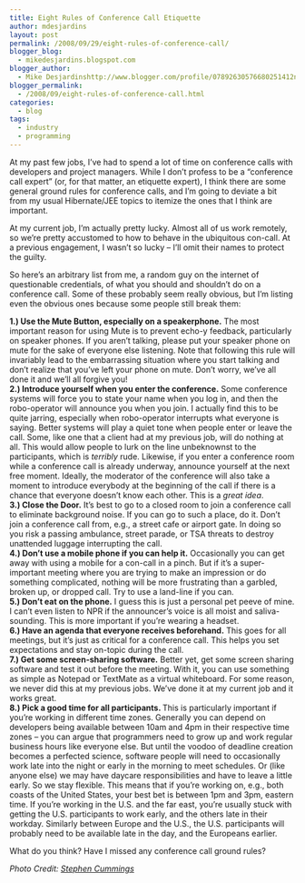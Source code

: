 ```yaml
---
title: Eight Rules of Conference Call Etiquette
author: mdesjardins
layout: post
permalink: /2008/09/29/eight-rules-of-conference-call/
blogger_blog:
  - mikedesjardins.blogspot.com
blogger_author:
  - Mike Desjardinshttp://www.blogger.com/profile/07892630576680251412noreply@blogger.com
blogger_permalink:
  - /2008/09/eight-rules-of-conference-call.html
categories:
  - blog
tags:
  - industry
  - programming
---
```

At my past few jobs, I&#8217;ve had to spend a lot of time on conference calls with developers and project managers. While I don&#8217;t profess to be a &#8220;conference call expert&#8221; (or, for that matter, an etiquette expert), I think there are some general ground rules for conference calls, and I&#8217;m going to deviate a bit from my usual Hibernate/JEE topics to itemize the ones that I think are important.

At my current job, I&#8217;m actually pretty lucky. Almost all of us work remotely, so we&#8217;re pretty accustomed to how to behave in the ubiquitous con-call. At a previous engagement, I wasn&#8217;t so lucky &#8211; I&#8217;ll omit their names to protect the guilty.

So here&#8217;s an arbitrary list from me, a random guy on the internet of questionable credentials, of what you should and shouldn&#8217;t do on a conference call. Some of these probably seem really obvious, but I&#8217;m listing even the obvious ones because some people still break them:

<span style="font-weight: bold;">1.) Use the Mute Button, especially on a speakerphone.</span> The most important reason for using Mute is to prevent echo-y feedback, particularly on speaker phones. If you aren&#8217;t talking, please put your speaker phone on mute for the sake of everyone else listening. Note that following this rule will invariably lead to the embarrassing situation where you start talking and don&#8217;t realize that you&#8217;ve left your phone on mute. Don&#8217;t worry, we&#8217;ve all done it and we&#8217;ll all forgive you!  
<span style="font-weight: bold;">2.) Introduce yourself when you enter the conference.</span> Some conference systems will force you to state your name when you log in, and then the robo-operator will announce you when you join. I actually find this to be quite jarring, especially when robo-operator interrupts what everyone is saying. Better systems will play a quiet tone when people enter or leave the call. Some, like one that a client had at my previous job, will do nothing at all. This would allow people to lurk on the line unbeknownst to the participants, which is <span style="font-style: italic;">terribly</span> rude. Likewise, if you enter a conference room while a conference call is already underway, announce yourself at the next free moment. Ideally, the moderator of the conference will also take a moment to introduce everybody at the beginning of the call if there is a chance that everyone doesn&#8217;t know each other. This is a <span style="font-style: italic;">great idea</span>.  
<span style="font-weight: bold;">3.) Close the Door.</span> It&#8217;s best to go to a closed room to join a conference call to eliminate background noise. If you can go to such a place, do it. Don&#8217;t join a conference call from, e.g., a street cafe or airport gate. In doing so you risk a passing ambulance, street parade, or TSA threats to destroy unattended luggage interrupting the call.  
<span style="font-weight: bold;">4.) Don&#8217;t use a mobile phone if you can help it.</span> Occasionally you can get away with using a mobile for a con-call in a pinch. But if it&#8217;s a super-important meeting where you are trying to make an impression or do something complicated, nothing will be more frustrating than a garbled, broken up, or dropped call. Try to use a land-line if you can.  
<span style="font-weight: bold;">5.) Don&#8217;t eat on the phone.</span> I guess this is just a personal pet peeve of mine. I can&#8217;t even listen to NPR if the announcer&#8217;s voice is all moist and saliva-sounding. This is more important if you&#8217;re wearing a headset.  
<span style="font-weight: bold;">6.) Have an agenda that everyone receives beforehand.</span> This goes for all meetings, but it&#8217;s just as critical for a conference call. This helps you set expectations and stay on-topic during the call.  
<span style="font-weight: bold;">7.) Get some screen-sharing software.</span> Better yet, get some screen sharing software and test it out before the meeting. With it, you can use something as simple as Notepad or TextMate as a virtual whiteboard. For some reason, we never did this at my previous jobs. We&#8217;ve done it at my current job and it works great.  
<span style="font-weight: bold;">8.) Pick a good time for all participants. </span> This is particularly important if you&#8217;re working in different time zones. Generally you can depend on developers being available between 10am and 4pm in their respective time zones &#8211; you can argue that programmers need to grow up and work regular business hours like everyone else. But until the voodoo of deadline creation becomes a perfected science, software people will need to occasionally work late into the night or early in the morning to meet schedules. Or (like anyone else) we may have daycare responsibilities and have to leave a little early. So we stay flexible. This means that if you&#8217;re working on, e.g., both coasts of the United States, your best bet is between 1pm and 3pm, eastern time. If you&#8217;re working in the U.S. and the far east, you&#8217;re usually stuck with getting the U.S. participants to work early, and the others late in their workday. Similarly between Europe and the U.S., the U.S. participants will probably need to be available late in the day, and the Europeans earlier.

What do you think? Have I missed any conference call ground rules?

<span style="font-style: italic;">Photo Credit: </span><a style="font-style: italic;" href="http://flickr.com/people/spcummings/">Stephen Cummings</a>